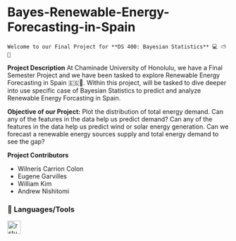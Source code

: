 # Bayes-Renewable-Energy-Forecasting-in-Spain
	Welcome to our Final Project for **DS 400: Bayesian Statistics** 💻 ⛅ 🌱 

**Project Description**
	At Chaminade University of Honolulu, we have a Final Semester Project and we have been tasked to explore Renewable Energy Forecasting in Spain 🇪🇸📌. Within this project, will be tasked to dive deeper
	into use specific case of Bayesian Statistics to predict and analyze Renewable Energy Forcasting in Spain. 

**Objective of our Project:** 
	Plot the distribution of total energy demand. Can any of the features in the data help us predict demand? Can any of the features in the data help us predict wind or solar energy generation. Can we
	forecast a renewable energy sources supply and total energy demand to see the gap?

**Project Contributors**
- Wilneris Carrion Colon
- Eugene Garvilles
- William Kim
- Andrew Nishitomi

### 🧰 Languages/Tools
<img align="left" alt="rstudio" width="30px" style="padding-right:10px;" src="https://cdn.jsdelivr.net/gh/devicons/devicon/icons/rstudio/rstudio-original.svg" />
